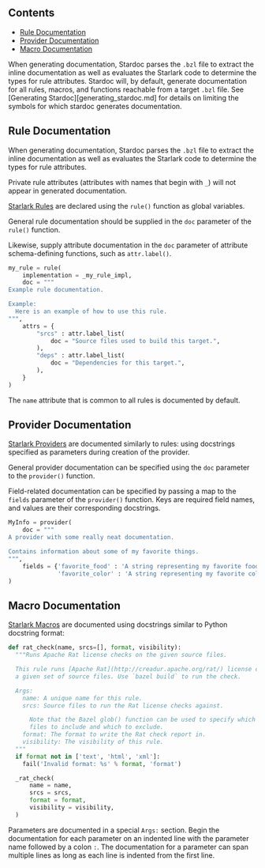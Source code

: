 <nav class="toc">
  <h2>Contents</h2>
  <ul>
    <li><a href="#rule-documentation">Rule Documentation</a></li>
    <li><a href="#provider-documentation">Provider Documentation</a></li>
    <li><a href="#macro-documentation">Macro Documentation</a></li>
  </ul>
</nav>

When generating documentation, Stardoc parses the `.bzl` file to extract the
inline documentation as well as evaluates the Starlark code to determine the
types for rule attributes. Stardoc will, by default, generate documentation for
all rules, macros, and functions reachable from a target `.bzl` file.
See [Generating Stardoc][generating_stardoc.md] for details on limiting the
symbols for which stardoc generates documentation.

<a name="rule-documentation"></a>
## Rule Documentation

When generating documentation, Stardoc parses the `.bzl` file to extract the
inline documentation as well as evaluates the Starlark code to determine the
types for rule attributes.

Private rule attributes (attributes with names that begin with `_`) will not
appear in generated documentation.

[Starlark Rules](https://bazel.build/docs/skylark/rules.html) are declared using
the `rule()` function as global variables.

General rule documentation should be supplied in the `doc` parameter of the
`rule()` function.

Likewise, supply attribute documentation in the `doc` parameter of attribute
schema-defining functions, such as `attr.label()`.

```python
my_rule = rule(
    implementation = _my_rule_impl,
    doc = """
Example rule documentation.

Example:
  Here is an example of how to use this rule.
""",
    attrs = {
        "srcs" : attr.label_list(
            doc = "Source files used to build this target.",
        ),
        "deps" : attr.label_list(
            doc = "Dependencies for this target.",
        ),
    }
)
```

The `name` attribute that is common to all rules is documented by default.

<a name="provider-documentation"></a>
## Provider Documentation

[Starlark Providers](https://docs.bazel.build/versions/master/skylark/rules.html#providers)
are documented similarly to rules: using docstrings specified as parameters during
creation of the provider.

General provider documentation can be specified using the `doc` parameter
to the `provider()` function.

Field-related documentation can be specified by passing a map to the
`fields` parameter of the `provider()` function. Keys are required field
names, and values are their corresponding docstrings.

```python
MyInfo = provider(
    doc = """
A provider with some really neat documentation.

Contains information about some of my favorite things.
""",
    fields = {'favorite_food' : 'A string representing my favorite food',
              'favorite_color' : 'A string representing my favorite color'}
)
```

<a name="macro-documentation"></a>
## Macro Documentation

[Starlark Macros](https://bazel.build/docs/skylark/macros.html) are documented
using docstrings similar to Python docstring format:

```python
def rat_check(name, srcs=[], format, visibility):
  """Runs Apache Rat license checks on the given source files.

  This rule runs [Apache Rat](http://creadur.apache.org/rat/) license checks on
  a given set of source files. Use `bazel build` to run the check.

  Args:
    name: A unique name for this rule.
    srcs: Source files to run the Rat license checks against.

      Note that the Bazel glob() function can be used to specify which source
      files to include and which to exclude.
    format: The format to write the Rat check report in.
    visibility: The visibility of this rule.
  """
  if format not in ['text', 'html', 'xml']:
    fail('Invalid format: %s' % format, 'format')

  _rat_check(
      name = name,
      srcs = srcs,
      format = format,
      visibility = visibility,
  )
```

Parameters are documented in a special `Args:` section. Begin the documentation
for each parameter on an indented line with the parameter name followed by a
colon `:`. The documentation for a parameter can span multiple lines as long as
each line is indented from the first line.


